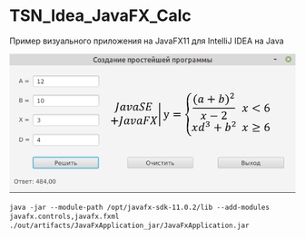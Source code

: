 # TSN_Idea_JavaFX_Calc
Пример визуального приложения на JavaFX11 для IntelliJ IDEA на Java

![screenshot](screenshot.png)

```
java -jar --module-path /opt/javafx-sdk-11.0.2/lib --add-modules javafx.controls,javafx.fxml ./out/artifacts/JavaFxApplication_jar/JavaFxApplication.jar
```
